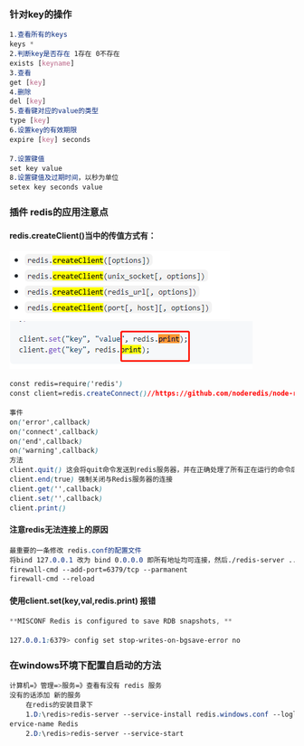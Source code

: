 ### 针对key的操作

~~~css
1.查看所有的keys
keys *
2.判断key是否存在 1存在 0不存在
exists [keyname]
3.查看
get [key]
4.删除
del [key]
5.查看键对应的value的类型
type [key]
6.设置key的有效期限
expire [key] seconds

7.设置键值
set key value 
8.设置键值及过期时间，以秒为单位
setex key seconds value
~~~

### 插件 redis的应用注意点

#### redis.createClient()当中的传值方式有：

![](assets/image-20200630094355216.png)![image-20200630110042105](assets/image-20200630110042105.png)

~~~css
const redis=require('redis')
const client=redis.createConnect()//https://github.com/noderedis/node-redis/ 详细配置

事件
on('error',callback)
on('connect',callback)
on('end',callback)
on('warning',callback)
方法
client.quit() 这会将quit命令发送到redis服务器，并在正确处理了所有正在运行的命令后立即干净结束
client.end(true) 强制关闭与Redis服务器的连接
client.get('',callback)
client.set('',callback)
client.print()
~~~

#### 注意redis无法连接上的原因

~~~css
最重要的一条修改 redis.conf的配置文件
将bind 127.0.0.1 改为 bind 0.0.0.0 即所有地址均可连接，然后./redis-server ../redis.conf指定配置文件启动测试，仍然无法连接，继续排查，有网友说可能是服务器防火墙的问题，咱关了防火墙试下
firewall-cmd --add-port=6379/tcp --parmanent
firewall-cmd --reload

~~~

#### 使用client.set(key,val,redis.print) 报错

~~~css
**MISCONF Redis is configured to save RDB snapshots, **

127.0.0.1:6379> config set stop-writes-on-bgsave-error no
~~~

### 在windows环境下配置自启动的方法

~~~css
计算机=》管理=>服务=》查看有没有 redis 服务
没有的话添加 新的服务
	在redis的安装目录下
	1.D:\redis>redis-server --service-install redis.windows.conf --loglevel notice --s
ervice-name Redis
	2.D:\redis>redis-server --service-start
~~~

